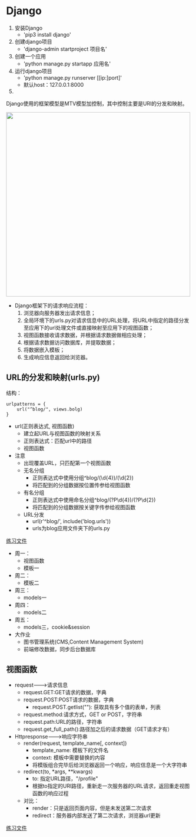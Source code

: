# Django


1. 安装Django
	- 'pip3 install django'
2. 创建django项目
	- 'django-admin startproject 项目名'
3. 创建一个应用
	- 'python manage.py startapp 应用名'
4. 运行django项目
	- 'python manage.py runserver [[ip:]port]'
	- 默认host：127.0.0.1:8000
5. 


Django使用的框架模型是MTV模型加控制，其中控制主要是URl的分发和映射。

<img src="http://chuann.cc/Intermediate_Python/MTV.png" width="500px">

- Django框架下的请求响应流程：
	1. 浏览器向服务器发出请求信息；
	2. 全局环境下的urls.py对请求信息中的URL处理，将URL中指定的路径分发至应用下的url处理文件或直接映射至应用下的视图函数；
	3. 视图函数接收请求数据，并根据请求数据做相应处理；
	4. 根据请求数据访问数据库，并提取数据；
	4. 将数据嵌入模板；
	5. 生成响应信息返回给浏览器。

## URL的分发和映射(urls.py)
结构：
```
urlpatterns = {
	url("^blog/", views.bolg)
}
```

- url(正则表达式, 视图函数)
	- 建立起URL与视图函数的映射关系
	- 正则表达式：匹配url中的路径
	- 视图函数
- 注意
	- 出现覆盖URL，只匹配第一个视图函数
	- 无名分组
		- 正则表达式中使用分组^blog/(\d{4})/(\d{2})
		- 将匹配到的分组数据按位置传参给视图函数
	- 有名分组
		- 正则表达式中使用命名分组^blog/(?P<year>\d{4})/(?P<month>\d{2})
		- 将匹配到的分组数据按关键字传参给视图函数
	- URL分发
		- url(r'^blog/', include('blog.urls'))
		- urls为blog应用文件夹下的urls.py

[练习文件](https://github.com/fangmingc/Python/tree/master/Frame/Django/URLconf)


- 周一：
	- 视图函数
	- 模板一
- 周二：
	- 模板二
- 周三：
	- models一
- 周四：
	- models二
- 周五：
	- models三，cookie&session
- 大作业
	- 图书管理系统(CMS,Content Management System)
	- 前端修改数据，同步后台数据库

## 视图函数
- request--->请求信息
	- request.GET:GET请求的数据，字典
	- request.POST:POST请求的数据，字典
		- request.POST.getlist(""): 获取具有多个值的表单，列表
	- request.method:请求方式，GET or POST，字符串
	- request.path:URL的路径，字符串
	- request.get_full_path():路径加之后的请求数据（GET请求才有）
- Httpresponse--->响应字符串
	- render(request, template_name[, context])
		- template_name: 模板下的文件名
		- context: 模板中需要替换的内容
		- 将模版组合完毕后给浏览器返回一个响应，响应信息是一个大字符串
	- redirect(to, *args, **kwargs)
		- to: 指定URL路径，"/profile"
		- 根据to指定的URl路径，重新走一次服务器的URL请求，返回重走视图函数的响应过程
	- 对比：
		- render：只是返回页面内容，但是未发送第二次请求
		- redirect：服务器内部发送了第二次请求，浏览器url更新


[练习文件](https://github.com/fangmingc/Python/tree/master/Frame/Django/views)












